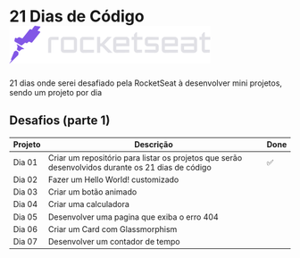 # 21 Dias de Código <a href="https://www.rocketseat.com.br/"> <img src="https://github.com/william-esteves/21days-RocketSeat/blob/main/rocketseat.svg"></a>

21 dias onde serei desafiado pela RocketSeat à desenvolver mini projetos, sendo um projeto por dia


## Desafios (parte 1)

| Projeto | Descrição | Done |
| --- | --- | --- |
| Dia 01  | Criar um repositório para listar os projetos que serão desenvolvidos durante os 21 dias de código | :white_check_mark:|
| Dia 02  | Fazer um Hello World! customizado |
| Dia 03  | Criar um botão animado
| Dia 04  | Criar uma calculadora
| Dia 05  | Desenvolver uma pagina que exiba o erro 404
| Dia 06  | Criar um Card com Glassmorphism
| Dia 07  | Desenvolver um contador de tempo




